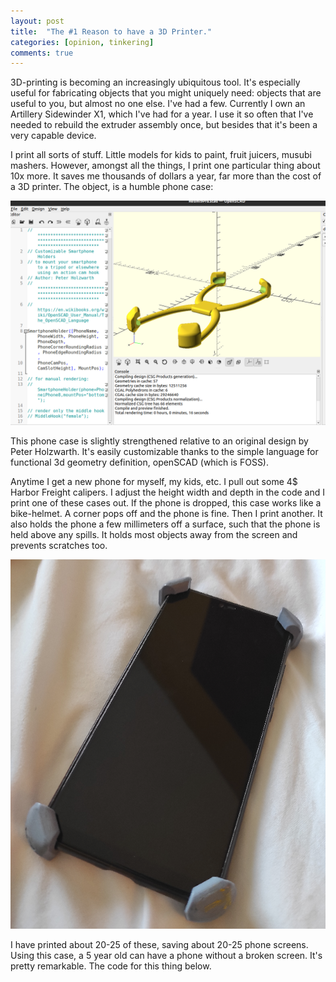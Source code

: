 ```yaml
---
layout: post
title:  "The #1 Reason to have a 3D Printer."
categories: [opinion, tinkering]
comments: true
---
```


3D-printing is becoming an increasingly ubiquitous tool. It's especially useful for fabricating objects that you might uniquely need: objects that are useful to you, but almost no one else. I've had a few. Currently I own an Artillery Sidewinder X1, which I've had for a year. I use it so often that I've needed to rebuild the extruder assembly once, but besides that it's been a very capable device.

I print all sorts of stuff. Little models for kids to paint, fruit juicers, musubi mashers. However, amongst all the things, I print one particular thing about 10x more. It saves me thousands of dollars a year, far more than the cost of a 3D printer. The object, is a humble phone case:

![case](/assets/phonecase.png)

This phone case is slightly strengthened relative to an original design by Peter Holzwarth. It's easily customizable thanks to the simple language for functional 3d geometry definition, openSCAD (which is FOSS).

Anytime I get a new phone for myself, my kids, etc. I pull out some 4$ Harbor Freight calipers. I adjust the height width and depth in the code and I print one of these cases out. If the phone is dropped, this case works like a bike-helmet. A corner pops off and the phone is fine. Then I print another. It also holds the phone a few millimeters off a surface, such that the phone is held above any spills. It holds most objects away from the screen and prevents scratches too.

![case](/assets/realcase.png)

I have printed about 20-25 of these, saving about 20-25 phone screens. Using this case, a 5 year old can have a phone without a broken screen. It's pretty remarkable. The code for this thing below.

<script src="https://gist.github.com/jparkhill/ec81c365406e50423ada061f8256bd50.js"></script>
